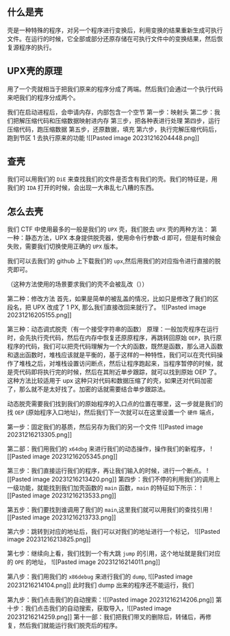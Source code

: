 ## 什么是壳
壳是一种特殊的程序，对另一个程序进行变换后，利用变换的结果重新生成可执行文件。在运行的时候，它全部或部分还原存储在可执行文件中的变换结果，然后恢复源程序的执行。

## UPX壳的原理
用了一个壳就相当于把我们原来的程序分成了两端。然后我们会通过一个执行代码来吧我们的程序分成两个。

我们在启动进程后，会申请内存，内部包含一个空节
第一步：映射头
第二步：我们把解压缩代码和压缩数据映射进内存
第三步，把各种表进行处理
第四步，运行压缩代码，跑压缩数据
第五步，还原数据，填充
第六步，执行完解压缩代码后，跑到节区 1 去执行原来的功能
![[Pasted image 20231216204448.png]]

## 查壳
我们可以用我们的 `DiE` 来查找我们的文件是否含有我们的壳。我们的特征是，用我们的 `IDA` 打开的时候，会出现一大串乱七八糟的东西。
## 怎么去壳
我们 CTF 中使用最多的一般是我们的 `UPX` 壳，我们脱去 `UPX` 壳的两种方法：
第一种：静态方法，UPX 本身提供脱壳器，使用命令行参数-d 即可，但是有时候会失败，需要我们切换使用正确的 `UPX` 版本。

我们可以去我们的 github 上下载我们的 `upx`,然后用我们的对应指令进行直接的脱壳即可。

（这种方法使用的场景要求我们的壳不会被乱改（））

第二种：修改方法
首先，如果是简单的被乱盖的情况，比如只是修改了我们的区段名，把 UPX 改成了 1 PX, 那么我们直接改回来就行了。
![[Pasted image 20231216205155.png]]

第三种：动态调式脱壳（有一个接受字符串的函数）
原理：一般加壳程序在运行时，会先执行壳代码，然后在内存中恢复还原原程序，再跳转回原始 `OEP`，执行原程序的代码，我们可以把壳代码理解为一个大的函数，既然是函数，那么进入函数和退出函数时，堆栈应该就是平衡的，基于这样的一种特性，我们可以在壳代码操作了堆栈之后，对堆栈设置访问断点，然后让程序跑起来，当程序暂停的时候，就是壳代码即将执行完的时候，然后在其附近单步跟踪，就可以找到原始 OEP 了。这种方法比较适用于 upx 这种只对代码和数据压缩了的壳，如果还对代码加密了，那么就不是太好找了。加密的话就需要结合单步跟踪法。

动态脱壳需要我们找到我们的原始程序的入口点的位置在哪里，这一步就是我们的找 `OEP` (原始程序入口地址)，然后我们下一次就可以在这里设置一个 `硬件` 端点，

第一步：固定我们的基质，然后另存为我们的另一个文件
![[Pasted image 20231216213305.png]]

第二部：我们用我们的 `x64dbg` 来进行我们的动态操作，操作我们的新程序，
![[Pasted image 20231216205345.png]]

第三步：我们直接运行我们的程序，再让我们输入的时候，进行一个断点。
![[Pasted image 20231216213420.png]]
第四步：我们不停的利用我们的调用上一级功能，就能找到我们加壳函数的 `main` 函数，`main` 的特征如下所示：
![[Pasted image 20231216213533.png]]

第五步：我们要找到谁调用了我们的 `main`,这里我们就可以用我们的查找引用
![[Pasted image 20231216213733.png]]

第六步：跳转到对应的地址后，我们可以对我们的地址进行一个标记，
![[Pasted image 20231216213825.png]]

第七步：继续向上看，我们找到一个有大跳 `jump` 的引用，这个地址就是我们对应的 `OPE` 的地址，
![[Pasted image 20231216214011.png]]

第八步：我们用我们的 `x86debug` 来进行我们的 `dump`,
![[Pasted image 20231216214104.png]]
此时我们 dump 出来的程序还不能运行，我们

第九步：我们点击我们的自动搜索：![[Pasted image 20231216214206.png]]
第十步：我们点击我们的自动搜索，获取导入，![[Pasted image 20231216214259.png]]
第十一部：我们把我们带叉的删除后，转储后，再修复，然后我们就能运行我们脱壳后的程序。

